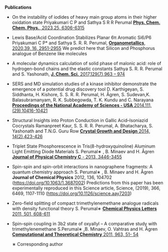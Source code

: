 ﻿---
# Feel free to add content and custom Front Matter to this file.
# To modify the layout, see https://jekyllrb.com/docs/themes/#overriding-theme-defaults

layout: home
---

 **Publications**

-  On the instability of iodides of heavy main group atoms in their higher oxidation state
   Priyakumari C P and Sathya S R R  Perumal
   [**Phys. Chem. Chem. Phys.**, 2023,25, 6306-6315](https://doi.org/10.1039/D3CP00014A)

-  Lewis Base/Acid Coordination Stabilizes Planar 6π Aromatic Si6/P6
   Priyakumari C P* and Sathya S. R. R. Perumal,
   [**Organometallics**, 2020,39, 16, 2951-2955](https://doi.org/10.1021/acs.organomet.0c00449)
   We predict here that Silicon and Phosphorus analogue of Benzene like molecules

-  A molecular dynamics calculation of solid phase of malonic acid: role of
   hydrogen-bond chains and the elastic constants
   Sathya S. R. R. Perumal and S. Yashonath,
   [**J. Chem. Sci.** 2017,129(7),963 – 974](https://doi.org/10.1007/s12039-017-1310-6)

-  SERS and MD simulation studies of a kinase inhibitor demonstrate the emergence
   of a potential drug discovery tool
   D. Karthigeyan, S. Siddhanta, H. Kishore, S. S. R. R. Perumal, H. Ågren,
   S. Sudevan,K. Balasubramanyam, R. K. Subbegowda, T. K. Kundu and C. Narayana
   [**Proceedings of the National Academy of Sciences - USA** 2014,111,(29),10416-10421](https://doi.org/10.1073/pnas.1402695111)

-  Structural Insights into Proton Conduction in Gallic Acid–Isoniazid Cocrystals Ramanpreet Kaur,
   S. S. R. R. Perumal, A. Bhatacharya, S. Yashonath and T.N.G. Guru Row
   [**Crystal Growth and Design** 2014, 14(2),423-426](https://doi.org/10.1021/cg4018807)

-  Triplet State Phosphorescence in Tris(8-hydroxyquinoline) Aluminum Light Emitting
   Diode Materials
   S. Perumal∗ , B. Minaev and H. Ågren 
   [**Journal of Physical Chemistry C** - 2013, 3446-3455](https://doi.org/10.1021/jp309982u)

-  Spin-spin and spin-orbit interactions in nanographene fragments: A quantum chemistry approach
   S. Perumal∗ , B. Minaev and H. Ågren **Journal of Chemical Physics** 2012, 136, 104702
   (https://doi.org/10.1063/1.3687002)
   Predictions from this paper has been experimentally reproduced in this Science article,
   Science, (2019), 366, 6469, 1107-1110 (https://doi.org/10.1126/science.aay7203)

-  Zero-field splitting of compact trimethylenemethane analogue radicals with
   density functional theory
   S. Perumal∗ 
   [**Chemical Physics Letters** 2011, 501, 608-611](https://doi.org/10.1016/j.cplett.2010.11.068)

-  Spin–spin coupling in 3b2 state of oxyallyl – A comparative study with trimethylenemethane
   S.Perumal∗ ,B. Minaev, O. Vahtras and H. Ågren
   [**Computational and Theoretical Chemistry** 2011, 963, 51- 54](https://doi.org/10.1016/j.comptc.2010.09.006)

   ∗ Corresponding author

